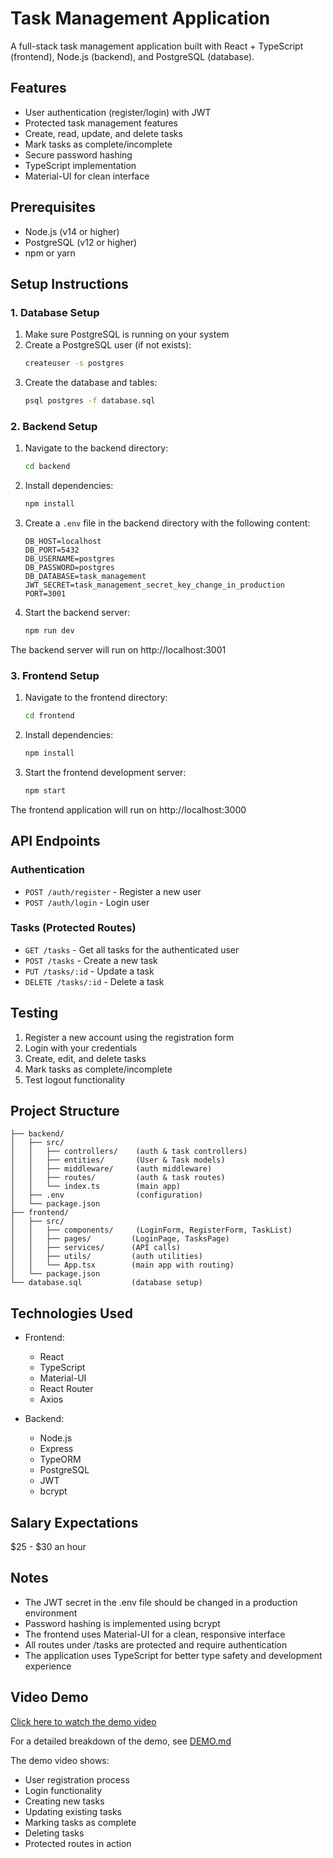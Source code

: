 # Task Management Application

A full-stack task management application built with React + TypeScript (frontend), Node.js (backend), and PostgreSQL (database).

## Features

- User authentication (register/login) with JWT
- Protected task management features
- Create, read, update, and delete tasks
- Mark tasks as complete/incomplete
- Secure password hashing
- TypeScript implementation
- Material-UI for clean interface

## Prerequisites

- Node.js (v14 or higher)
- PostgreSQL (v12 or higher)
- npm or yarn

## Setup Instructions

### 1. Database Setup

1. Make sure PostgreSQL is running on your system
2. Create a PostgreSQL user (if not exists):
   ```bash
   createuser -s postgres
   ```
3. Create the database and tables:
   ```bash
   psql postgres -f database.sql
   ```

### 2. Backend Setup

1. Navigate to the backend directory:
   ```bash
   cd backend
   ```

2. Install dependencies:
   ```bash
   npm install
   ```

3. Create a `.env` file in the backend directory with the following content:
   ```
   DB_HOST=localhost
   DB_PORT=5432
   DB_USERNAME=postgres
   DB_PASSWORD=postgres
   DB_DATABASE=task_management
   JWT_SECRET=task_management_secret_key_change_in_production
   PORT=3001
   ```

4. Start the backend server:
   ```bash
   npm run dev
   ```

The backend server will run on http://localhost:3001

### 3. Frontend Setup

1. Navigate to the frontend directory:
   ```bash
   cd frontend
   ```

2. Install dependencies:
   ```bash
   npm install
   ```

3. Start the frontend development server:
   ```bash
   npm start
   ```

The frontend application will run on http://localhost:3000

## API Endpoints

### Authentication
- `POST /auth/register` - Register a new user
- `POST /auth/login` - Login user

### Tasks (Protected Routes)
- `GET /tasks` - Get all tasks for the authenticated user
- `POST /tasks` - Create a new task
- `PUT /tasks/:id` - Update a task
- `DELETE /tasks/:id` - Delete a task

## Testing

1. Register a new account using the registration form
2. Login with your credentials
3. Create, edit, and delete tasks
4. Mark tasks as complete/incomplete
5. Test logout functionality

## Project Structure

```
├── backend/
│   ├── src/
│   │   ├── controllers/    (auth & task controllers)
│   │   ├── entities/       (User & Task models)
│   │   ├── middleware/     (auth middleware)
│   │   ├── routes/         (auth & task routes)
│   │   └── index.ts        (main app)
│   ├── .env                (configuration)
│   └── package.json
├── frontend/
│   ├── src/
│   │   ├── components/     (LoginForm, RegisterForm, TaskList)
│   │   ├── pages/         (LoginPage, TasksPage)
│   │   ├── services/      (API calls)
│   │   ├── utils/         (auth utilities)
│   │   └── App.tsx        (main app with routing)
│   └── package.json
└── database.sql           (database setup)
```

## Technologies Used

- Frontend:
  - React
  - TypeScript
  - Material-UI
  - React Router
  - Axios

- Backend:
  - Node.js
  - Express
  - TypeORM
  - PostgreSQL
  - JWT
  - bcrypt

## Salary Expectations

$25 - $30 an hour

## Notes

- The JWT secret in the .env file should be changed in a production environment
- Password hashing is implemented using bcrypt
- The frontend uses Material-UI for a clean, responsive interface
- All routes under /tasks are protected and require authentication
- The application uses TypeScript for better type safety and development experience

## Video Demo

[Click here to watch the demo video](https://www.loom.com/share/5badeb0d9ce04943a70898359d80adc3?sid=a6d79570-ef8f-4053-8df0-6fd3ffc3ffc2)

For a detailed breakdown of the demo, see [DEMO.md](./DEMO.md)

The demo video shows:
- User registration process
- Login functionality
- Creating new tasks
- Updating existing tasks
- Marking tasks as complete
- Deleting tasks
- Protected routes in action 